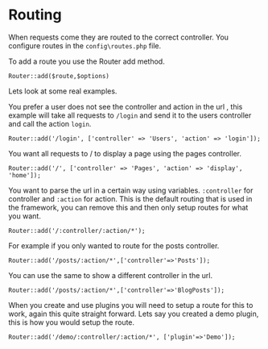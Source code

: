 # Routing

When requests come they are routed to the correct controller. You configure routes in the `config\routes.php` file.

To add a route you use the Router add method.

`Router::add($route,$options)`

Lets look at some real examples.

You prefer a user does not see the controller and action in the url , this example will take all requests to `/login` and send it to the users controller and call the action `login`.

`Router::add('/login', ['controller' => 'Users', 'action' => 'login']);`

You want all requests to / to display a page using the pages controller.

`Router::add('/', ['controller' => 'Pages', 'action' => 'display', 'home']);`

You want to parse the url in a certain way using variables. `:controller` for controller and `:action` for action. This is the default routing that is used in the framework, you can remove this and then only setup routes for what you want.

`Router::add('/:controller/:action/*');`

For example if you only wanted to route for the posts controller.

`Router::add('/posts/:action/*',['controller'=>'Posts']);`

You can use the same to show a different controller in the url.

`Router::add('/posts/:action/*',['controller'=>'BlogPosts']);`

When you create and use plugins you will need to setup a route for this to work, again this quite straight forward. Lets say you created a demo plugin, this is how you would setup the route.

`Router::add('/demo/:controller/:action/*', ['plugin'=>'Demo']);`
